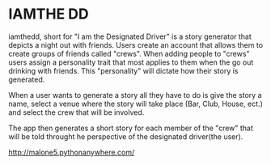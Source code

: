 # IAMTHE DD
iamthedd, short for "I am the Designated Driver" is a story generator that depicts a night out with friends. 
Users create an account that allows them to create groups of friends called "crews". When adding people to "crews" users assign
a personality trait that most applies to them when the go out drinking with friends. This "personality" will dictate how their story 
is generated.

When a user wants to generate a story all they have to do is give the story a name, select a venue where the story will take place
(Bar, Club, House, ect.) and select the crew that will be involved.

The app then generates a short story for each member of the "crew" that will be told throught he perspective of the designated driver(the user).

http://malone5.pythonanywhere.com/

